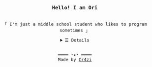<h3 align="center"><samp>Hello! I am <b><a rel="nofollow noopener noreferrer" target="_blank">Ori</a></b></samp></h3>
<p align="center"><br>
  <samp>
    「 I'm just a middle school student who likes to program sometimes 」<br>
  </samp>
</p>


<details align="center">
   <summary> <samp>&#9776; Details</samp></summary>
   <p align="center">
    <br>
	<img alt="Python" src="https://img.shields.io/badge/-Python-3572A5?style=flat-square&logo=Python&logoColor=white">
	<img alt="Rust" src="https://img.shields.io/badge/-Rust-e97535?style=flat-square&logo=Rust&logoColor=white">
	<img alt="Linux" src="https://img.shields.io/badge/-Linux-d7b024?style=flat-square&logo=Linux&logoColor=white">
	<br>
	<img src="https://github-readme-stats.vercel.app/api?hide_title=false&hide_rank=false&show_icons=true&include_all_commits=true&count_private=true&disable_animations=false&theme=gruvbox&locale=en&hide_border=false&username=Cr4zi" height="120" alt="stats graph"  /><br>
  <img alt="views" src="https://komarev.com/ghpvc/?username=cr4zi&style=flat">
    
  </samp>
  </p>
</details>
<br>

<samp>
  <p align="center">
    ════ ⋆★⋆ ════<br>
    Made by <a href="https://github.com/cr4zi">Cr4zi</a>
  </p>
</samp>
